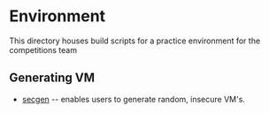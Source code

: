 # Environment

This directory houses build scripts for a practice environment for the competitions team

## Generating VM
- [secgen](https://github.com/cliffe/SecGen/) -- enables users to generate random, insecure VM's. 
